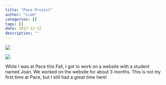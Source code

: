 ```yaml
---
title: "Pace Project"
author: "Liam"
categories: []
tags: []
date: 2017-12-12
description: ""
---
```


![](https://image.ibb.co/es84QG/IMG_0019.jpg)

![](https://image.ibb.co/eXFUsw/IMG_0024.jpg)

While I was at Pace this Fall, I got to work on a website with a student named Joan. 
We worked on the website for about 3 months. This is not my first time at Pace, but I still had a great time here!